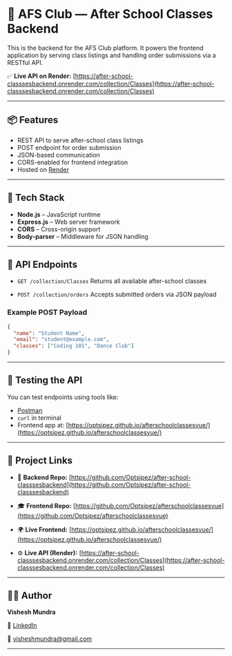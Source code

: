 # 🧠 AFS Club — After School Classes Backend

This is the backend for the AFS Club platform. It powers the frontend application by serving class listings and handling order submissions via a RESTful API.

✅ **Live API on Render:**
[https://after-school-classsesbackend.onrender.com/collection/Classes](https://after-school-classsesbackend.onrender.com/collection/Classes)

---

## 📦 Features

* REST API to serve after-school class listings
* POST endpoint for order submission
* JSON-based communication
* CORS-enabled for frontend integration
* Hosted on [Render](https://render.com)

---

## 🧰 Tech Stack

* **Node.js** – JavaScript runtime
* **Express.js** – Web server framework
* **CORS** – Cross-origin support
* **Body-parser** – Middleware for JSON handling

---

## 🔌 API Endpoints

* `GET /collection/Classes`
  Returns all available after-school classes

* `POST /collection/orders`
  Accepts submitted orders via JSON payload

### Example POST Payload

```json
{
  "name": "Student Name",
  "email": "student@example.com",
  "classes": ["Coding 101", "Dance Club"]
}
```

---

## 🧪 Testing the API

You can test endpoints using tools like:

* [Postman](https://www.postman.com/)
* `curl` in terminal
* Frontend app at:
  [https://optsipez.github.io/afterschoolclassesvue/](https://optsipez.github.io/afterschoolclassesvue/)

---

## 🔗 Project Links

* 📁 **Backend Repo:**
  [https://github.com/Optsipez/after-school-classsesbackend](https://github.com/Optsipez/after-school-classsesbackend)

* 🎓 **Frontend Repo:**
  [https://github.com/Optsipez/afterschoolclassesvue](https://github.com/Optsipez/afterschoolclassesvue)

* 🌍 **Live Frontend:**
  [https://optsipez.github.io/afterschoolclassesvue/](https://optsipez.github.io/afterschoolclassesvue/)

* ⚙️ **Live API (Render):**
  [https://after-school-classsesbackend.onrender.com/collection/Classes](https://after-school-classsesbackend.onrender.com/collection/Classes)

---

## 👨‍💻 Author

**Vishesh Mundra**

🔗 [LinkedIn](www.linkedin.com/in/visheshh-mundra-231518254)

📧 [visheshmundra@gmail.com](mailto:visheshmundra@gmail.com)

---
